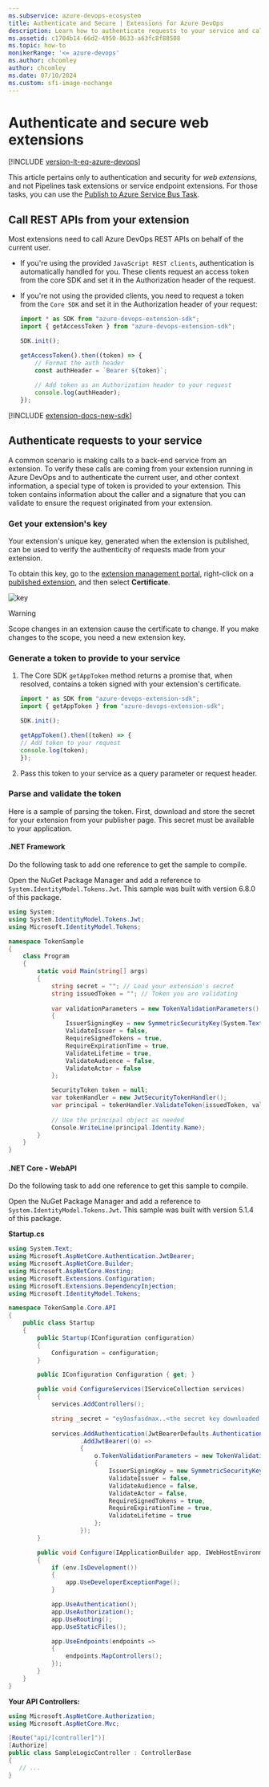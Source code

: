```yaml
---
ms.subservice: azure-devops-ecosystem
title: Authenticate and Secure | Extensions for Azure DevOps 
description: Learn how to authenticate requests to your service and call REST APIs from your Azure DevOps extension.
ms.assetid: c1704b14-66d2-4950-8633-a63fc8f88508
ms.topic: how-to
monikerRange: '<= azure-devops'
ms.author: chcomley
author: chcomley
ms.date: 07/10/2024
ms.custom: sfi-image-nochange
---
```


# Authenticate and secure web extensions

[!INCLUDE [version-lt-eq-azure-devops](../../includes/version-lt-eq-azure-devops.md)]

This article pertains only to authentication and security for _web extensions_, and not Pipelines task extensions or service endpoint extensions. For those tasks, you can use the [Publish to Azure Service Bus Task](/azure/devops/pipelines/tasks/reference/publish-to-azure-service-bus-v1).

## Call REST APIs from your extension

Most extensions need to call Azure DevOps REST APIs on behalf of the current user. 
* If you're using the provided `JavaScript REST clients`, authentication is automatically handled for you. These clients request an access token from the core SDK and set it in the Authorization header of the request.
* If you're not using the provided clients, you need to request a token from the `Core SDK` and set it in the Authorization header of your request:

    ```javascript
    import * as SDK from "azure-devops-extension-sdk";
    import { getAccessToken } from "azure-devops-extension-sdk";
    
    SDK.init();
    
    getAccessToken().then((token) => {
        // Format the auth header
        const authHeader = `Bearer ${token}`;
        
        // Add token as an Authorization header to your request
        console.log(authHeader);
    });
    ```

[!INCLUDE [extension-docs-new-sdk](../../includes/extension-docs-new-sdk.md)]

## Authenticate requests to your service

A common scenario is making calls to a back-end service from an extension. To verify these calls are coming from your extension running in Azure DevOps and to authenticate the current user, and other context information, a special type of token is provided to your extension. This token contains information about the caller and a signature that you can validate to ensure the request originated from your extension.

### Get your extension's key

Your extension's unique key, generated when the extension is published, can be used to verify the authenticity of requests made from your extension.

To obtain this key, go to the [extension management portal](https://aka.ms/vsmarketplace-manage), right-click on a [published extension](../publish/overview.md), and then select **Certificate**.

![key](./media/get-extension-key.png)

> [!WARNING]
> Scope changes in an extension cause the certificate to change. If you make changes to the scope, you need a new extension key.

### Generate a token to provide to your service

1. The Core SDK `getAppToken` method returns a promise that, when resolved, contains a token signed with your extension's certificate.

    ```javascript
    import * as SDK from "azure-devops-extension-sdk";
    import { getAppToken } from "azure-devops-extension-sdk";

    SDK.init();

    getAppToken().then((token) => {
    // Add token to your request
    console.log(token);
    });
    ```

2. Pass this token to your service as a query parameter or request header.

### Parse and validate the token

Here is a sample of parsing the token. First, download and store the secret for your extension from your publisher page. This secret must be available to your application.

#### .NET Framework

Do the following task to add one reference to get the sample to compile.

Open the NuGet Package Manager and add a reference to `System.IdentityModel.Tokens.Jwt`. This sample was built with version 6.8.0 of this package.

```csharp
using System;
using System.IdentityModel.Tokens.Jwt;
using Microsoft.IdentityModel.Tokens;

namespace TokenSample
{
    class Program
    {
        static void Main(string[] args)
        {
            string secret = ""; // Load your extension's secret
            string issuedToken = ""; // Token you are validating
                
            var validationParameters = new TokenValidationParameters()
            {
                IssuerSigningKey = new SymmetricSecurityKey(System.Text.Encoding.UTF8.GetBytes(secret)),
                ValidateIssuer = false,
                RequireSignedTokens = true,
                RequireExpirationTime = true,
                ValidateLifetime = true,
                ValidateAudience = false,
                ValidateActor = false
            };

            SecurityToken token = null;
            var tokenHandler = new JwtSecurityTokenHandler();
            var principal = tokenHandler.ValidateToken(issuedToken, validationParameters, out token);
            
            // Use the principal object as needed
            Console.WriteLine(principal.Identity.Name);
        }
    }
}
```

#### .NET Core - WebAPI

Do the following task to add one reference to get this sample to compile.

Open the NuGet Package Manager and add a reference to `System.IdentityModel.Tokens.Jwt`. This sample was built with version 5.1.4 of this package.

**Startup.cs**

```csharp
using System.Text;
using Microsoft.AspNetCore.Authentication.JwtBearer;
using Microsoft.AspNetCore.Builder;
using Microsoft.AspNetCore.Hosting;
using Microsoft.Extensions.Configuration;
using Microsoft.Extensions.DependencyInjection;
using Microsoft.IdentityModel.Tokens;

namespace TokenSample.Core.API
{
    public class Startup
    {
        public Startup(IConfiguration configuration)
        {
            Configuration = configuration;
        }

        public IConfiguration Configuration { get; }

        public void ConfigureServices(IServiceCollection services)
        {
            services.AddControllers();

            string _secret = "ey9asfasdmax..<the secret key downloaded from the Azure DevOps Services publisher page>.9faf7eh";
        
            services.AddAuthentication(JwtBearerDefaults.AuthenticationScheme)
                    .AddJwtBearer((o) =>
                    {
                        o.TokenValidationParameters = new TokenValidationParameters()
                        {
                            IssuerSigningKey = new SymmetricSecurityKey(Encoding.UTF8.GetBytes(_secret)),
                            ValidateIssuer = false,
                            ValidateAudience = false,
                            ValidateActor = false,
                            RequireSignedTokens = true,
                            RequireExpirationTime = true,
                            ValidateLifetime = true
                        };    
                    });
        }

        public void Configure(IApplicationBuilder app, IWebHostEnvironment env)
        {
            if (env.IsDevelopment())
            {
                app.UseDeveloperExceptionPage();
            }

            app.UseAuthentication();
            app.UseAuthorization();
            app.UseRouting();
            app.UseStaticFiles();

            app.UseEndpoints(endpoints =>
            {
                endpoints.MapControllers();
            });
        }
    }
}
```

**Your API Controllers:**

```csharp
using Microsoft.AspNetCore.Authorization;
using Microsoft.AspNetCore.Mvc;

[Route("api/[controller]")]
[Authorize]
public class SampleLogicController : ControllerBase
{
   // ...
}
```
